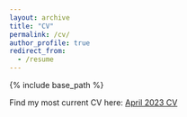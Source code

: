 ```yaml
---
layout: archive
title: "CV"
permalink: /cv/
author_profile: true
redirect_from:
  - /resume
---
```


{% include base_path %}

Find my most current CV here: [April 2023 CV](https://wolfalders.github.io/CV_apr11_2023.pdf)
